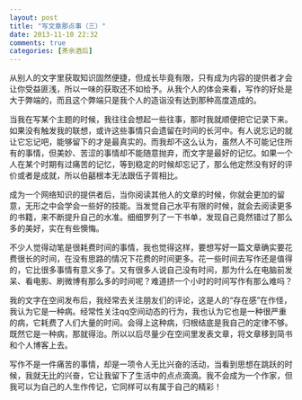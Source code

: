 ```yaml
---
layout: post
title: "写文章那点事（三）"
date: 2013-11-10 22:32
comments: true
categories: [茶余酒后]
---
```


从别人的文字里获取知识固然便捷，但成长毕竟有限，只有成为内容的提供者才会让你受益匪浅，所以一味的获取还不如给予。从我个人的体会来看，写作的好处是大于弊端的，而且这个弊端只是我个人的造诣没有达到那种高度造成的。

当我在写某个主题的时候，我往往会想起一些往事，那时我就顺便把它记录下来。如果没有触发我的联想，或许这些事情只会遗留在时间的长河中。有人说忘记的就让它忘记吧，能够留下的才是最真实的。而我却不这么认为，虽然人不可能记住所有的事情，但美妙、苦涩的事情却不能随意抛弃，而文字是最好的记忆。如果一个人在某个时期有过痛苦的记忆，等到稳定的时候却忘记了，那么他定然没有好的评价或者是成就，所以伯嚭根本无法跟伍子胥相比。

<!--more-->

成为一个网络知识的提供者后，当你阅读其他人的文章的时候，你就会更加的留意，无形之中会学会一些好的技能。当发觉自己水平有限的时候，就会去阅读更多的书籍，来不断提升自己的水准。细细罗列了一下书单，发现自己竟然错过了那么多的美好，实在有些懊悔。

不少人觉得动笔是很耗费时间的事情，我也觉得这样，要想写好一篇文章确实要花费很长的时间，在没有思路的情况下花费的时间更多。花一些时间去写作还是值得的，它比很多事情有意义多了。又有很多人说自己没有时间，那为什么在电脑前发呆、看电影、刷微博有那么多的时间呢？难道挤一个小时的时间写作有那么难吗？

我的文字在空间发布后，我经常去关注朋友们的评论，这是人的“存在感”在作怪，我认为它是一种病。经常性关注qq空间动态的行为，我也认为它也是一种很严重的病，它耗费了人们大量的时间。会得上这种病，归根结底是我自己的定律不够。既然它是一种病，那就得治。所以以后尽量少在空间里发表文章，将文章移到简书和个人博客上去。

写作不是一件痛苦的事情，却是一项令人无比兴奋的活动，当看到思想在跳跃的时候，我就无比的兴奋，它让我留下了生活中的点点滴滴。我不会成为一个作家，但我可以为自己的人生作传记，它同样可以有属于自己的精彩！